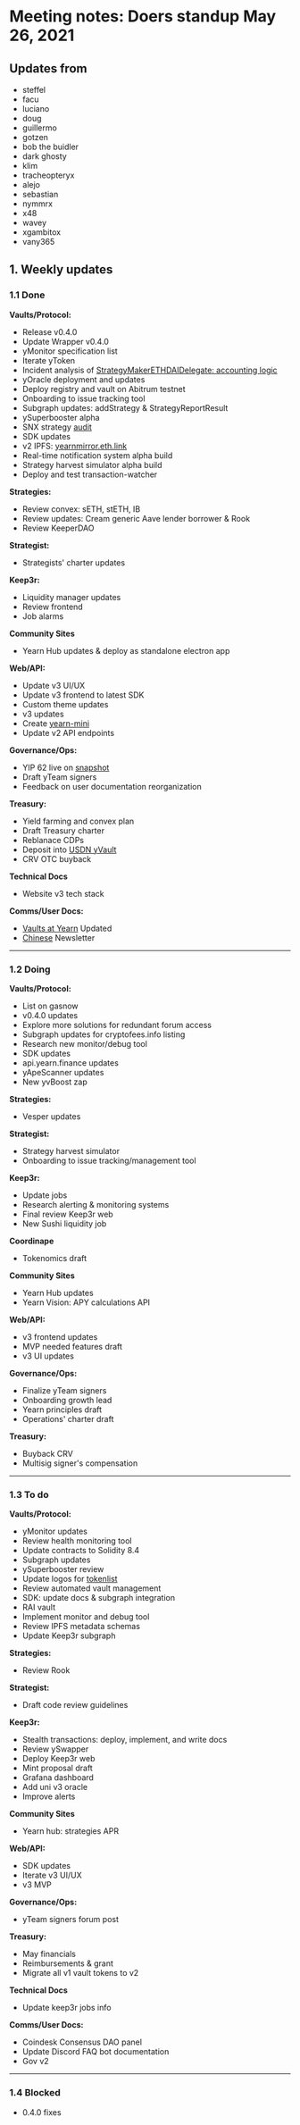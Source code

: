 # Meeting notes: Doers standup May 26, 2021

## Updates from
- steffel
- facu
- luciano
- doug
- guillermo
- gotzen
- bob the buidler
- dark ghosty
- klim
- tracheopteryx
- alejo
- sebastian
- nymmrx
- x48
- wavey
- xgambitox
- vany365

## 1. Weekly updates

### 1.1 Done
**Vaults/Protocol:**
- Release v0.4.0
- Update Wrapper v0.4.0
- yMonitor specification list 
- Iterate yToken
- Incident analysis of [StrategyMakerETHDAIDelegate: accounting logic](https://github.com/yearn/yearn-security/blob/master/disclosures/2021-05-20.md)
- yOracle deployment and updates
- Deploy registry and vault on Abitrum testnet    
- Onboarding to issue tracking tool
- Subgraph updates: addStrategy & StrategyReportResult
- ySuperbooster alpha 
- SNX strategy [audit](https://github.com/yearn/yearn-security/blob/master/audits/20210526_MixBytes_yearn_strategies_snx/MixBytes_-_Yearn_Strategies_SNX_Contracts_Audit_Report.pdf)
- SDK updates
- v2 IPFS: [yearnmirror.eth.link](https://yearnmirror.eth.link)
- Real-time notification system alpha build
- Strategy harvest simulator alpha build
- Deploy and test transaction-watcher

**Strategies:**
- Review convex: sETH, stETH, IB
- Review updates: Cream generic Aave lender borrower & Rook
- Review KeeperDAO 

**Strategist:**
- Strategists' charter updates

**Keep3r:**
- Liquidity manager updates 
- Review frontend
- Job alarms

**Community Sites**
- Yearn Hub updates & deploy as standalone electron app

**Web/API:**
- Update v3 UI/UX   
- Update v3 frontend to latest SDK
- Custom theme updates
- v3 updates
- Create [yearn-mini](https://github.com/x48-crypto/yearn-mini)
- Update v2 API endpoints

**Governance/Ops:**
- YIP 62 live on [snapshot](https://snapshot.org/#/ybaby.eth/proposal/QmddCbGYbkooZ1zp8oYnbBz6frXLRc9xbkapXcuZcdzmMF)
- Draft yTeam signers
- Feedback on user documentation reorganization 
    
**Treasury:**
- Yield farming and convex plan
- Draft Treasury charter
- Reblanace CDPs
- Deposit into [USDN yVault](https://etherscan.io/tx/0x2ed5cffef043811b3dffed4b52922d6c794e97901f6f7eda464a463ea54ce805)
- CRV OTC buyback

**Technical Docs**
- Website v3 tech stack

**Comms/User Docs:**
- [Vaults at Yearn](https://medium.com/yearn-state-of-the-vaults/the-vaults-at-yearn-9237905ffed3) Updated
- [Chinese](https://mp.weixin.qq.com/s/c7RfZjRmRvQ0R-ZTnhqAcg) Newsletter

---

### 1.2 Doing
**Vaults/Protocol:**
- List on gasnow
- v0.4.0 updates
- Explore more solutions for redundant forum access    
- Subgraph updates for cryptofees.info listing
- Research new monitor/debug tool
- SDK updates    
- api.yearn.finance updates
- yApeScanner updates
- New yvBoost zap

**Strategies:**
- Vesper updates

**Strategist:**
- Strategy harvest simulator
- Onboarding to issue tracking/management tool    

**Keep3r:**
- Update jobs
- Research alerting & monitoring systems    
- Final review Keep3r web
- New Sushi liquidity job

**Coordinape**
- Tokenomics draft

**Community Sites**
- Yearn Hub updates
- Yearn Vision: APY calculations API

**Web/API:**
- v3 frontend updates
- MVP needed features draft    
- v3 UI updates

**Governance/Ops:**
- Finalize yTeam signers
- Onboarding growth lead
- Yearn principles draft
- Operations' charter draft

**Treasury:**
- Buyback CRV
- Multisig signer's compensation

---

### 1.3 To do
**Vaults/Protocol:**
- yMonitor updates
- Review health monitoring tool
- Update contracts to Solidity 8.4
- Subgraph updates
- ySuperbooster review
- Update logos for [tokenlist](https://tokenlists.org/token-list?url=https://yearn.science/static/tokenlist.json)
- Review automated vault management
- SDK: update docs & subgraph integration
- RAI vault
- Implement monitor and debug tool
- Review IPFS metadata schemas    
- Update Keep3r subgraph

**Strategies:**
- Review Rook

**Strategist:**
- Draft code review guidelines

**Keep3r:**
- Stealth transactions: deploy, implement, and write docs
- Review ySwapper
- Deploy Keep3r web
- Mint proposal draft
- Grafana dashboard    
- Add uni v3 oracle
- Improve alerts

**Community Sites**
- Yearn hub: strategies APR

**Web/API:**
- SDK updates
- Iterate v3 UI/UX
- v3 MVP

**Governance/Ops:**
- yTeam signers forum post

**Treasury:**
- May financials
- Reimbursements & grant
- Migrate all v1 vault tokens to v2

**Technical Docs**
- Update keep3r jobs info

**Comms/User Docs:**
- Coindesk Consensus DAO panel
- Update Discord FAQ bot documentation
- Gov v2

---

### 1.4 Blocked
- 0.4.0 fixes
